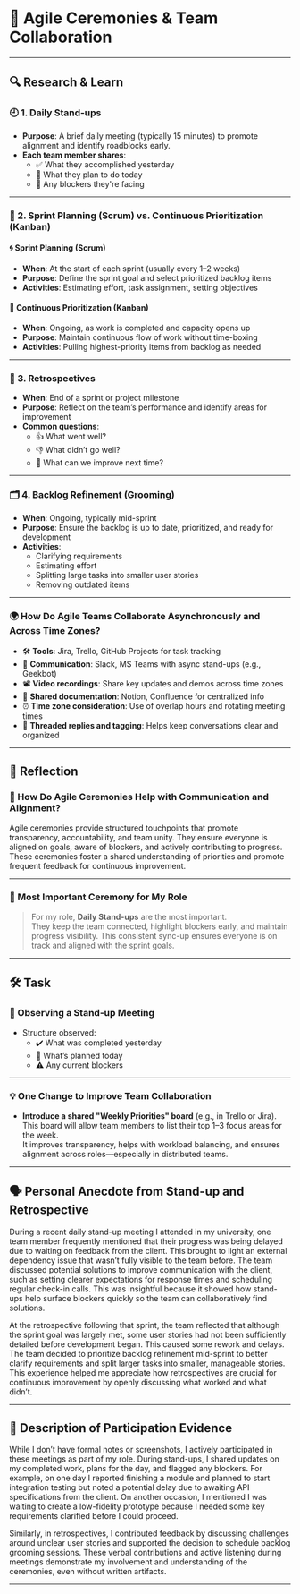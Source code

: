 # 📘 Agile Ceremonies & Team Collaboration

---

## 🔍 Research & Learn

### 🕘 1. Daily Stand-ups
- **Purpose**: A brief daily meeting (typically 15 minutes) to promote alignment and identify roadblocks early.
- **Each team member shares**:
  - ✅ What they accomplished yesterday  
  - 📅 What they plan to do today  
  - 🚧 Any blockers they're facing  

---

### 🧭 2. Sprint Planning (Scrum) vs. Continuous Prioritization (Kanban)

#### 🌀 Sprint Planning (Scrum)
- **When**: At the start of each sprint (usually every 1–2 weeks)
- **Purpose**: Define the sprint goal and select prioritized backlog items
- **Activities**: Estimating effort, task assignment, setting objectives

#### 🔁 Continuous Prioritization (Kanban)
- **When**: Ongoing, as work is completed and capacity opens up
- **Purpose**: Maintain continuous flow of work without time-boxing
- **Activities**: Pulling highest-priority items from backlog as needed

---

### 🔄 3. Retrospectives
- **When**: End of a sprint or project milestone
- **Purpose**: Reflect on the team’s performance and identify areas for improvement
- **Common questions**:
  - 👍 What went well?
  - 👎 What didn’t go well?
  - 🔧 What can we improve next time?

---

### 🗂️ 4. Backlog Refinement (Grooming)
- **When**: Ongoing, typically mid-sprint
- **Purpose**: Ensure the backlog is up to date, prioritized, and ready for development
- **Activities**:
  - Clarifying requirements
  - Estimating effort
  - Splitting large tasks into smaller user stories
  - Removing outdated items

---

### 🌍 How Do Agile Teams Collaborate Asynchronously and Across Time Zones?

- 🛠️ **Tools**: Jira, Trello, GitHub Projects for task tracking  
- 💬 **Communication**: Slack, MS Teams with async stand-ups (e.g., Geekbot)  
- 📽️ **Video recordings**: Share key updates and demos across time zones  
- 🧾 **Shared documentation**: Notion, Confluence for centralized info  
- ⏰ **Time zone consideration**: Use of overlap hours and rotating meeting times  
- 🔖 **Threaded replies and tagging**: Helps keep conversations clear and organized  

---

## 📝 Reflection

### 💬 How Do Agile Ceremonies Help with Communication and Alignment?

Agile ceremonies provide structured touchpoints that promote transparency, accountability, and team unity. They ensure everyone is aligned on goals, aware of blockers, and actively contributing to progress. These ceremonies foster a shared understanding of priorities and promote frequent feedback for continuous improvement.

---

### 🌟 Most Important Ceremony for My Role

> For my role, **Daily Stand-ups** are the most important.  
They keep the team connected, highlight blockers early, and maintain progress visibility. This consistent sync-up ensures everyone is on track and aligned with the sprint goals.

---

## 🛠️ Task

### 👀 Observing a Stand-up Meeting

- Structure observed:
  - ✔️ What was completed yesterday
  - 📌 What’s planned today
  - ⚠️ Any current blockers

---

### 💡 One Change to Improve Team Collaboration

- **Introduce a shared "Weekly Priorities" board** (e.g., in Trello or Jira).  
This board will allow team members to list their top 1–3 focus areas for the week.  
It improves transparency, helps with workload balancing, and ensures alignment across roles—especially in distributed teams.

---

## 🗣️ Personal Anecdote from Stand-up and Retrospective

During a recent daily stand-up meeting I attended in my university, one team member frequently mentioned that their progress was being delayed due to waiting on feedback from the client. This brought to light an external dependency issue that wasn’t fully visible to the team before. The team discussed potential solutions to improve communication with the client, such as setting clearer expectations for response times and scheduling regular check-in calls. This was insightful because it showed how stand-ups help surface blockers quickly so the team can collaboratively find solutions.

At the retrospective following that sprint, the team reflected that although the sprint goal was largely met, some user stories had not been sufficiently detailed before development began. This caused some rework and delays. The team decided to prioritize backlog refinement mid-sprint to better clarify requirements and split larger tasks into smaller, manageable stories. This experience helped me appreciate how retrospectives are crucial for continuous improvement by openly discussing what worked and what didn’t.

---

## 📅 Description of Participation Evidence


While I don’t have formal notes or screenshots, I actively participated in these meetings as part of my role. During stand-ups, I shared updates on my completed work, plans for the day, and flagged any blockers. For example, on one day I reported finishing a module and planned to start integration testing but noted a potential delay due to awaiting API specifications from the client. On another occasion, I mentioned I was waiting to create a low-fidelity prototype because I needed some key requirements clarified before I could proceed.

Similarly, in retrospectives, I contributed feedback by discussing challenges around unclear user stories and supported the decision to schedule backlog grooming sessions. These verbal contributions and active listening during meetings demonstrate my involvement and understanding of the ceremonies, even without written artifacts.

---


